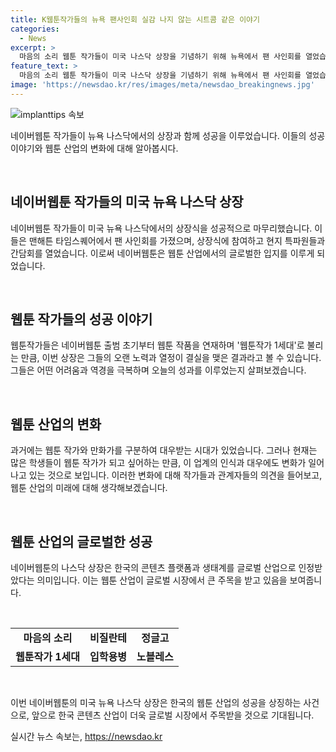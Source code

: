 ```yaml
---
title: K웹툰작가들의 뉴욕 팬사인회 실감 나지 않는 시트콤 같은 이야기
categories:
  - News
excerpt: >
  마음의 소리 웹툰 작가들이 미국 나스닥 상장을 기념하기 위해 뉴욕에서 팬 사인회를 열었습니다. 이들은 네이버웹툰 출범 초기부터 웹툰 작품을 연재하며 웹툰작가 1세대로 불립니다. 상장 첫날 주가 상승과 함께 김 작가는 당시의 힘든 시절을 회상하며 성취감을 토로했습니다. 김준구 대표는 아직도 실감이 잘 안 난다며 출범 초기의 어려움을 회고했습니다. 나스닥 상장은 한국 콘텐츠 산업의 글로벌 인정을 의미한다고 강조되었습니다.
feature_text: >
  마음의 소리 웹툰 작가들이 미국 나스닥 상장을 기념하기 위해 뉴욕에서 팬 사인회를 열었습니다. 이들은 네이버웹툰 출범 초기부터 웹툰 작품을 연재하며 웹툰작가 1세대로 불립니다. 상장 첫날 주가 상승과 함께 김 작가는 당시의 힘든 시절을 회상하며 성취감을 토로했습니다. 김준구 대표는 아직도 실감이 잘 안 난다며 출범 초기의 어려움을 회고했습니다. 나스닥 상장은 한국 콘텐츠 산업의 글로벌 인정을 의미한다고 강조되었습니다.
image: 'https://newsdao.kr/res/images/meta/newsdao_breakingnews.jpg'
---
```


<p><img src="https://newsdao.kr/res/images/meta/newsdao_breakingnews.jpg" alt="implanttips 속보" /></p>

<p>네이버웹툰 작가들이 뉴욕 나스닥에서의 상장과 함께 성공을 이루었습니다. 이들의 성공 이야기와 웹툰 산업의 변화에 대해 알아봅시다.</p>

<p data-ke-size="size16">&nbsp;</p> 

<h2 data-ke-size="size26">네이버웹툰 작가들의 미국 뉴욕 나스닥 상장</h2>

<p>네이버웹툰 작가들이 미국 뉴욕 나스닥에서의 상장식을 성공적으로 마무리했습니다. 이들은 맨해튼 타임스퀘어에서 팬 사인회를 가졌으며, 상장식에 참여하고 현지 특파원들과 간담회를 열었습니다. 이로써 네이버웹툰은 웹툰 산업에서의 글로벌한 입지를 이루게 되었습니다.</p>

<p data-ke-size="size16">&nbsp;</p>

<h2 data-ke-size="size26">웹툰 작가들의 성공 이야기</h2>

<p>웹툰작가들은 네이버웹툰 출범 초기부터 웹툰 작품을 연재하며 '웹툰작가 1세대'로 불리는 만큼, 이번 상장은 그들의 오랜 노력과 열정이 결실을 맺은 결과라고 볼 수 있습니다. 그들은 어떤 어려움과 역경을 극복하며 오늘의 성과를 이루었는지 살펴보겠습니다.</p>

<p data-ke-size="size16">&nbsp;</p>

<h2 data-ke-size="size26">웹툰 산업의 변화</h2>

<p>과거에는 웹툰 작가와 만화가를 구분하여 대우받는 시대가 있었습니다. 그러나 현재는 많은 학생들이 웹툰 작가가 되고 싶어하는 만큼, 이 업계의 인식과 대우에도 변화가 일어나고 있는 것으로 보입니다. 이러한 변화에 대해 작가들과 관계자들의 의견을 들어보고, 웹툰 산업의 미래에 대해 생각해보겠습니다.</p>

<p data-ke-size="size16">&nbsp;</p>

<h2 data-ke-size="size26">웹툰 산업의 글로벌한 성공</h2>

<p>네이버웹툰의 나스닥 상장은 한국의 콘텐츠 플랫폼과 생태계를 글로벌 산업으로 인정받았다는 의미입니다. 이는 웹툰 산업이 글로벌 시장에서 큰 주목을 받고 있음을 보여줍니다.</p>

<p data-ke-size="size16">&nbsp;</p>

<table>
<tbody>
<tr>
<td style="text-align: center; height: 17px;"><b>마음의 소리</b></td>
<td style="text-align: center; height: 17px;"><b>비질란테</b></td>
<td style="text-align: center; height: 17px;"><b>정글고</b></td>
</tr>
<tr>
<td style="text-align: center; height: 17px;"><b>웹툰작가 1세대</b></td>
<td style="text-align: center; height: 17px;"><b>입학용병</b></td>
<td style="text-align: center; height: 17px;"><b>노블레스</b></td>
</tr>
</tbody>
</table>

<p data-ke-size="size16">&nbsp;</p>

<p>이번 네이버웹툰의 미국 뉴욕 나스닥 상장은 한국의 웹툰 산업의 성공을 상징하는 사건으로, 앞으로 한국 콘텐츠 산업이 더욱 글로벌 시장에서 주목받을 것으로 기대됩니다.</p>
실시간 뉴스 속보는, <a href="https://newsdao.kr" rel="dofollow">https://newsdao.kr</a>


